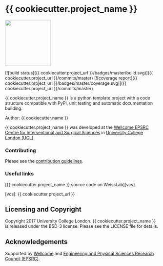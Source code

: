 # {{ cookiecutter.project_name }}

<img src="{{ cookiecutter.project_url }}/raw/master/project-icon.png" width="150" height="150">

[![build status]({{ cookiecutter.project_url }}/badges/master/build.svg)]({{ cookiecutter.project_url }}/commits/master)
[![coverage report]({{ cookiecutter.project_url }}/badges/master/coverage.svg)]({{ cookiecutter.project_url }}/commits/master)

{{ cookiecutter.project_name }} is a python template project with a code structure compatible with PyPI, unit testing and automatic documentation building.


Author: {{ cookiecutter.name }}

{{ cookiecutter.project_name }} was developed at the [Wellcome EPSRC Centre for Interventional and Surgical Sciences][weiss] in [University College London (UCL)][ucl].



### Contributing

Please see the [contribution guidelines](./CONTRIBUTING.md).


### Useful links

[{{ cookiecutter.project_name }} source code on WeissLab][vcs]

[vcs]: {{ cookiecutter.project_url }}


## Licensing and Copyright

Copyright 2017 University College London.
{{ cookiecutter.project_name }} is released under the BSD-3 license. Please see the LICENSE file for details.


## Acknowledgements

Supported by [Wellcome][wellcome] and [Engineering and Physical Sciences Research Council (EPSRC)][epsrc].

[ucl]: http://www.ucl.ac.uk
[weiss]: http://www.ucl.ac.uk/weiss
[wellcome]: https://wellcome.ac.uk/
[epsrc]: https://www.epsrc.ac.uk/

